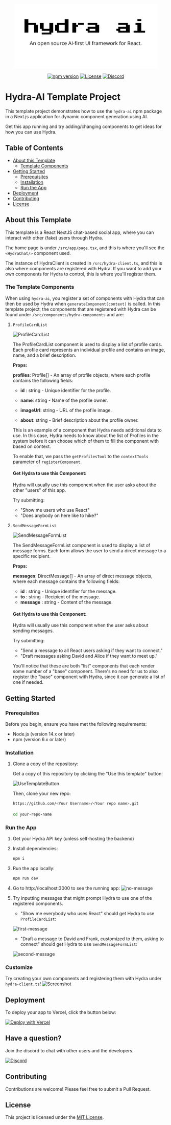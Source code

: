 <p align="center">
  <img src="github-hydra-ai.png" alt="Hydra AI Logo" />
</p>

<p align="center">
  <a href="https://www.npmjs.com/package/hydra-ai"><img src="https://img.shields.io/npm/v/hydra-ai.svg" alt="npm version"></a>
  <a href="https://github.com/hydra-ai-dev/hydra-ai/blob/main/LICENSE"><img src="https://img.shields.io/badge/license-MIT-blue.svg" alt="License"></a>
  <a href="https://discord.gg/8RMRUPZ9RS"><img src="https://img.shields.io/discord/1251581895414911016?color=7289da&label=discord" alt="Discord"></a>
</p>


# Hydra-AI Template Project

This template project demonstrates how to use the `hydra-ai` npm package in a Next.js application for dynamic component generation using AI.

Get this app running and try adding/changing components to get ideas for how you can use Hydra.

## Table of Contents

- [About this Template](#about-this-template)
  - [Template Components](#the-template-components)
- [Getting Started](#getting-started)
  - [Prerequisites](#prerequisites)
  - [Installation](#installation)
  - [Run the App](#run-the-app)
- [Deployment](#deployment)
- [Contributing](#contributing)
- [License](#license)

## About this Template

This template is a React NextJS chat-based social app, where you can interact with other (fake) users through Hydra.

The home page is under `/src/app/page.tsx`, and this is where you'll see the `<HydraChat/>` component used.

The instance of HydraClient is created in `/src/hydra-client.ts`, and this is also where components are registered with Hydra. If you want to add your own components for Hydra to control, this is where you'll register them.

### The Template Components

When using `hydra-ai`, you register a set of components with Hydra that can then be used by Hydra when `generateComponent(context)` is called. In this template project, the components that are registered with Hydra can be found under `/src/components/hydra-components` and are:

1.  `ProfileCardList`

    ![ProfileCardList](https://i.imgur.com/fTkWQzo.png)

    The ProfileCardList component is used to display a list of profile cards. Each profile card represents an individual profile and contains an image, name, and a brief description.

    **Props:**

    **profiles**: Profile[] - An array of profile objects, where each profile contains the following fields:

    - **id** : string - Unique identifier for the profile.

    - **name**: string - Name of the profile owner.

    - **imageUrl**: string - URL of the profile image.

    - **about**: string - Brief description about the profile owner.

    This is an example of a component that Hydra needs additional data to use. In this case, Hydra needs to know about the list of Profiles in the system before it can choose which of them to fill the component with based on context.

    To enable that, we pass the `getProfilesTool` to the `contextTools` parameter of `registerComponent`.

    #### Get Hydra to use this Component:

    Hydra will usually use this component when the user asks about the other "users" of this app.

    Try submitting:

    - "Show me users who use React"
    - "Does anybody on here like to hike?"

2.  `SendMessageFormList`

    ![SendMessageFormList](https://i.imgur.com/KVmHq3V.png)

    The SendMessageFormList component is used to display a list of message forms. Each form allows the user to send a direct message to a specific recipient.

    **Props:**

    **messages**: DirectMessage[] - An array of direct message objects, where each message contains the following fields:

    - **id** : string - Unique identifier for the message.
    - **to** : string - Recipient of the message.
    - **message** : string - Content of the message.

    #### Get Hydra to use this Component:

    Hydra will usually use this component when the user asks about sending messages.

    Try submitting:

    - "Send a message to all React users asking if they want to connect."
    - "Draft messages asking David and Alice if they want to meet up."

    You'll notice that these are both "list" components that each render some number of a "base" component. There's no need for us to also register the "base" component with Hydra, since it can generate a list of one if needed.

## Getting Started

### Prerequisites

Before you begin, ensure you have met the following requirements:

- Node.js (version 14.x or later)
- npm (version 6.x or later)

### Installation

1. Clone a copy of the repository:

   Get a copy of this repository by clicking the "Use this template" button:

   ![UseTemplateButton](https://i.imgur.com/eyUyEi2.png)

   Then, clone your new repo:

   ```bash
   https://github.com/<Your Username>/<Your repo name>.git

   cd your-repo-name
   ```

### Run the App

1. Get your Hydra API key (unless self-hosting the backend)

2. Install dependencies:

   ```bash
   npm i
   ```

3. Run the app locally:

   ```bash
   npm run dev
   ```

4. Go to http://localhost:3000 to see the running app:
   ![no-message](https://i.imgur.com/a0RW6v1.png)

5. Try inputting messages that might prompt Hydra to use one of the registered components.

   - "Show me everybody who uses React" should get Hydra to use `ProfileCardList`:

   ![first-message](https://i.imgur.com/581YA9D.png)

   - "Draft a message to David and Frank, customized to them, asking to connect" should get Hydra to use `SendMessageFormList`:

   ![second-message](https://i.imgur.com/oxe5tCw.png)

### Customize

Try creating your own components and registering them with Hydra under `hydra-client.ts`!
![Screenshot](https://i.imgur.com/a0RW6v1.png)

## Deployment

To deploy your app to Vercel, click the button below:

[![Deploy with Vercel](https://vercel.com/button)](https://vercel.com/new/clone?repository-url=https%3A%2F%2Fgithub.com%2Fvercel%2Fnext.js%2Ftree%2Fcanary%2Fexamples%2Fhello-world&env=OPENAI_API_KEY)

## Have a question?
Join the discord to chat with other users and the developers.
<p><a href="https://discord.gg/8RMRUPZ9RS"><img src="https://img.shields.io/discord/1251581895414911016?color=7289da&label=discord" alt="Discord"></a><p>

## Contributing

Contributions are welcome! Please feel free to submit a Pull Request.

## License

This project is licensed under the [MIT License](LICENSE).
